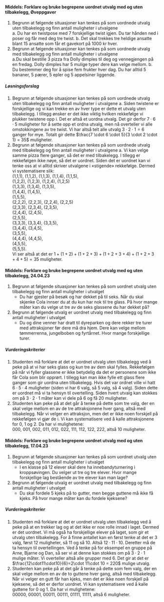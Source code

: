 
#### Middels: Forklare og bruke begrepene uordnet utvalg med og uten tilbakelegg,  Øveppgaver

1. Begrunn at følgende situasjoner kan tenkes på som uordnede utvalg uten tilbakelegg og finn antall muligheter i utvalgene\
   a. Du har en twistpose med 7 forskjellige twist igjen. Du tar hånden ned i poser og får med deg tre twist.
   b. Det skal trekkes tre heldige ansatte blant 15 ansatte som får et gavekort på 1000 kr hver.
2. Begrunn at følgende situasjoner kan tenkes på som uordnede utvalg med tilbakelegg og finn antall muligheter i utvalgene\
   a.Du skal bestille 3 pizza fra Dolly dimples til deg og vennegjengen på en fredag. Dolly dimples har 5 mulige typer dere kan velge mellom.
   b. Du bestemmer deg for å spise fem frukter hver dag. Du har alltid 5 bananer, 5 pærer, 5 epler og 5 appelsiner liggende.

##### Løsningsforslag

1. Begrunn at følgende situasjoner kan tenkes på som uordnede utvalg uten tilbakelegg og finn antall muligheter i utvalgene
   a. Siden twistene er forskjellige og vi kan trekke en av hver type er dette et utvalg uten tilbakelegg. I tillegg ønsker er det ikke viktig hvilken rekkefølge vi plukker twistene opp i. Det er altså et uordna utvalg. Det gir derfor $7 \cdot 6 \cdot 5$ muligheter for å sette opp et ordna utvalg, men nå overteller vi alle omstokkingene av tre twist. Vi har altså telt alle utvalg $3 \cdot 2 \cdot 1 = 6$ ganger for mye. Totalt gir dette $\frac{7 \cdot 6 \cdot 5}{3 \cdot 2 \cdot 1} = 35$ muligheter.
2. Begrunn at følgende situasjoner kan tenkes på som uordnede utvalg med tilbakelegg og finn antall muligheter i utvalgene
   a. Vi kan velge samme pizza flere ganger, så det er med
   tilbakelegg. I tillegg er rekkefølgen ikke nøye, så det
   er uordnet. Siden det er uordnet kan vi tenke oss at vi
   alltid skriver utvalgene i «stigende» rekkefølge. Dermed
   vi systematisere slik:\
   (1,1,1), (1,1,2), (1,1,3), (1,1,4), (1,1,5),\
   (1,2,2), (1,2,3), (1,2,4), (1,2,5)\
   (1,3,3), (1,3,4), (1,3,5),\
   (1,4,4), (1,4,5),\
   (1,5,5),\
   (2,2,2), (2,2,3), (2,2,4), (2,2,5)\
   (2,3,3), (2,3,4), (2,3,5),\
   (2,4,4), (2,4,5),\
   (2,5,5),\
   (3,3,3), (3,3,4), (3,3,5),\
   (3,4,4), (3,4,5),\
   (3,5,5),\
   (4,4,4), (4,4,5),\
   (4,5,5),\
   (5,5,5).\
   Vi ser altså at det er
   $1 + (1 + 2) + (1 + 2 + 3) + (1 + 2 + 3 + 4) + (1 + 2 + 3 + 4 + 5) = 35$
   muligheter.


#### Middels: Forklare og bruke begrepene uordnet utvalg med og uten tilbakelegg,  24.04.23

1. Begrunn at følgende situasjoner kan tenkes på som uordnet utvalg uten tilbakelegg og finn antall muligheter i utvalget
   - Du har gjester på besøk og har dekket på til seks. Når du skal skjenke Cola innser du at du kun har nok til tre glass. På hvor mange måter kan du velge ut tre av de seks glassene du har dekket på?
2. Begrunn at følgende utvalg er uordnet utvalg med tilbakelegg og finn antall muligheter i utvalget
   - Du og dine venner har dratt til dyreparken og dere rekker tre turer med attraksjoner før dere må dra hjem. Dere kan velge mellom tømmerrenna, jungelboben og fyrtårnet. Hvor mange forskjellige turer.

##### Vurderingskriterier

1. Studenten må forklare at det er uordnet utvalg uten tilbakelegg ved å peke på at vi har seks glass og kun tre av dem skal fylles. Rekkefølgen på når vi fyller glassene er ikke betydelig da det er personene som ikke får Cola som blir opprørt. I tillegg kan man ikke fylle ett glass flere ganger som gir uordna uten tilbakelegg. Hvis det var ordnet ville vi hatt $6\cdot 5\cdot4$ muligheter (siden vi har 6 valg, så 5 valg, så 4 valg). Siden dette er uordnet må vi ta hensyn til overtelling. Siden hvert utvalg kan stokkes om på $3\cdot 2\cdot 1$ måter kan vi dele på $6$ og få $20$ muligheter. 
2. Studenten kan peke på at det går å tenke på dette som tre valg, der en skal velge mellom en av de tre attraksjonene hver gang, altså med tilbakelegg. Når vi velger en attraksjon, men det er ikke noen forskjell på rekkefølgen vi gjør de i. Vi kan systematisere ved å kalle attraksjonene for $0$, $1$ og $2$. Da har vi mulighetene:\
000, 001, 002, 011, 012, 022, 111, 112, 122, 222, altså $10$ muligheter.


#### Middels: Forklare og bruke begrepene uordnet utvalg med og uten tilbakelegg,  17.04.23

1. Begrunn at følgende situasjoner kan tenkes på som uordnet utvalg uten tilbakelegg og finn antall muligheter i utvalget
   - I en klasse på 12 elever skal dere ha innebandyturnering i kroppsøvingen. Du velger ut tre og tre elever. Hvor mange forskjellige lag bestående av tre elever kan man lage?
2. Begrunn at følgende utvalg er uordnet utvalg med tilbakelegg og finn antall muligheter i utvalget
   - Du skal fordele 5 kjeks på to gutter, men begge guttene må ikke få kjeks. På hvor mange måter kan du fordele kjeksene?

##### Vurderingskriterier

1. Studenten må forklare at det er uordnet utvalg uten tilbakelegg ved å peke på at en trekker lag og at det ikke er noe rolle innad i laget. Dermed er det uordnet. Vi må også ha forskjellige elever på laget, som gir et utvalg uten tilbakelegg. For å finne antallet kan en først tenke at det er 3 valg, først 12 muligheter, så 11 og så 10. Altså $12\cdot 11\cdot 10$. Deretter må de ta hensyn til overtellingen. Ved å tenke på for eksempel en gruppe på Arne, Bjarne og Dan, så ser vi at denne kan stokkes om på $3\cdot 2\cdot 1$ mulige måter. Vi overteller altså alle grupper med $6$. Det gir at det er $\frac{12\cdot11\cdot10}{6}=2\cdot 11\cdot 10 = 220$ mulige utvalg.
2. Studenten kan peke på at det går å tenke på dette som fem valg, der en skal velge mellom en av de to guttene hver gang, altså med tilbakelegg. Når vi velger en gutt får han kjeks, men det er ikke noen forskjell på kjeksene, så det er derfor uordnet. Vi kan systematisere ved å kalle guttene for $0$ og $1$. Da har vi mulighetene:\
00000, 00001, 00011, 00111, 01111, 11111, altså $6$ muligheter.

